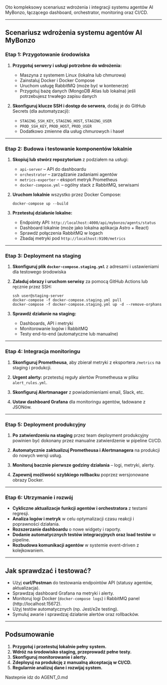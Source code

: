 Oto kompleksowy scenariusz wdrożenia i integracji systemu agentów AI MyBonzo, łączącego dashboard, orchestrator, monitoring oraz CI/CD.

***

## Scenariusz wdrożenia systemu agentów AI MyBonzo

### Etap 1: Przygotowanie środowiska

1. **Przygotuj serwery i usługi potrzebne do wdrożenia:**  
   - Maszyna z systemem Linux (lokalna lub chmurowa)  
   - Zainstaluj Docker i Docker Compose  
   - Uruchom usługę RabbitMQ (może być w kontenerze)  
   - Przygotuj bazę danych (MongoDB Atlas lub lokalna) jeśli potrzebujesz trwałego zapisu danych  

2. **Skonfiguruj klucze SSH i dostęp do serwera**, dodaj je do GitHub Secrets (dla automatyzacji):

   - `STAGING_SSH_KEY`, `STAGING_HOST`, `STAGING_USER`  
   - `PROD_SSH_KEY`, `PROD_HOST`, `PROD_USER`  
   - Dodatkowo zmienne dla usług chmurowych i haseł  

***

### Etap 2: Budowa i testowanie komponentów lokalnie

1. **Skopiuj lub stwórz repozytorium** z podziałem na usługi:  
   - `api-server` – API do dashboardu  
   - `orchestrator` – zarządzanie zadaniami agentów  
   - `metrics-exporter` – eksport metryk Prometheus  
   - `docker-compose.yml` – ogólny stack z RabbitMQ, serwisami  

2. **Uruchom lokalnie** wszystko przez Docker Compose:  
   ```
   docker-compose up --build
   ```
3. **Przetestuj działanie lokalne:**  
   - Endpointy API: `http://localhost:4000/api/mybonzo/agents/status`  
   - Dashboard lokalnie (może jako lokalna aplikacja Astro + React)  
   - Sprawdź połączenia RabbitMQ w logach  
   - Zbadaj metryki pod `http://localhost:9100/metrics`  

***

### Etap 3: Deployment na staging

1. **Skonfiguruj plik `docker-compose.staging.yml`** z adresami i ustawieniami dla testowego środowiska

2. **Załaduj obrazy i uruchom serwisy** za pomocą GitHub Actions lub ręcznie przez SSH:  
   ```
   ssh user@staging-server
   docker-compose -f docker-compose.staging.yml pull
   docker-compose -f docker-compose.staging.yml up -d --remove-orphans
   ```
3. **Sprawdź działanie na staging:**  
   - Dashboards, API i metryki  
   - Monitorowanie logów i RabbitMQ  
   - Testy end-to-end (automatyczne lub manualne)  

***

### Etap 4: Integracja monitoringu

1. **Skonfiguruj Prometheusa**, aby zbierał metryki z eksportera `/metrics` na staging i produkcji.

2. **Urgent alerty:** przetestuj reguły alertów Prometheusa w pliku `alert_rules.yml`.

3. **Skonfiguruj Alertmanager** z powiadomieniami email, Slack, etc.

4. **Ustaw dashboard Grafana** dla monitoringu agentów, ładowane z JSONów.

***

### Etap 5: Deployment produkcyjny

1. **Po zatwierdzeniu na staging** przez team deployment produkcyjny powinien być dokonany przez manualne zatwierdzenie w pipeline CI/CD.

2. **Automatycznie zaktualizuj Prometheusa i Alertmanagera** na produkcji do nowych wersji usług.

3. **Monitoruj bacznie pierwsze godziny działania** – logi, metryki, alerty.

4. **Zapewnij możliwość szybkiego rollbacku** poprzez wersjonowane obrazy Docker.

***

### Etap 6: Utrzymanie i rozwój

- **Cykliczne aktualizacje funkcji agentów i orchestratora** z testami regresji.
- **Analiza logów i metryk** w celu optymalizacji czasu reakcji i poprawności działania.
- **Rozszerzanie dashboardu** o nowe widgety i raporty.
- **Dodanie automatycznych testów integracyjnych oraz load testów** w pipeline.
- **Rozbudowa komunikacji agentów** w systemie event-driven z kolejkowaniem.

***

## Jak sprawdzać i testować?

- Użyj **curl/Postman** do testowania endpointów API (statusy agentów, aktualizacja).
- Sprawdzaj dashboard Grafana na metryki i alerty.
- Monitoruj logi Docker (`docker-compose logs`) i RabbitMQ panel (http://localhost:15672).
- Użyj testów automatycznych (np. Jest/e2e testing).
- Symuluj awarie i sprawdzaj działanie alertów oraz rollbacków.

***

## Podsumowanie

1. **Przygotuj i przetestuj lokalnie pełny system.**  
2. **Wdróż na środowisko staging, przeprowadź pełne testy.**  
3. **Skonfiguruj monitorowanie i alerty.**  
4. **Zdeployuj na produkcję z manualną akceptacją w CI/CD.**  
5. **Regularnie analizuj dane i rozwijaj system.**

Nastepnie idz do AGENT_0.md